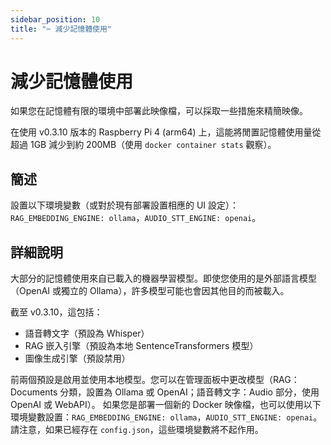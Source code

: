```yaml
---
sidebar_position: 10
title: "✂️ 減少記憶體使用"
---
```


# 減少記憶體使用

如果您在記憶體有限的環境中部署此映像檔，可以採取一些措施來精簡映像。

在使用 v0.3.10 版本的 Raspberry Pi 4 (arm64) 上，這能將閒置記憶體使用量從超過 1GB 減少到約 200MB（使用 `docker container stats` 觀察）。

## 簡述

設置以下環境變數（或對於現有部署設置相應的 UI 設定）：`RAG_EMBEDDING_ENGINE: ollama`，`AUDIO_STT_ENGINE: openai`。

## 詳細說明

大部分的記憶體使用來自已載入的機器學習模型。即使您使用的是外部語言模型（OpenAI 或獨立的 Ollama），許多模型可能也會因其他目的而被載入。

截至 v0.3.10，這包括：

* 語音轉文字（預設為 Whisper）
* RAG 嵌入引擎（預設為本地 SentenceTransformers 模型）
* 圖像生成引擎（預設禁用）

前兩個預設是啟用並使用本地模型。您可以在管理面板中更改模型（RAG：Documents 分類，設置為 Ollama 或 OpenAI；語音轉文字：Audio 部分，使用 OpenAI 或 WebAPI）。
如果您是部署一個新的 Docker 映像檔，也可以使用以下環境變數設置：`RAG_EMBEDDING_ENGINE: ollama`，`AUDIO_STT_ENGINE: openai`。請注意，如果已經存在 `config.json`，這些環境變數將不起作用。
